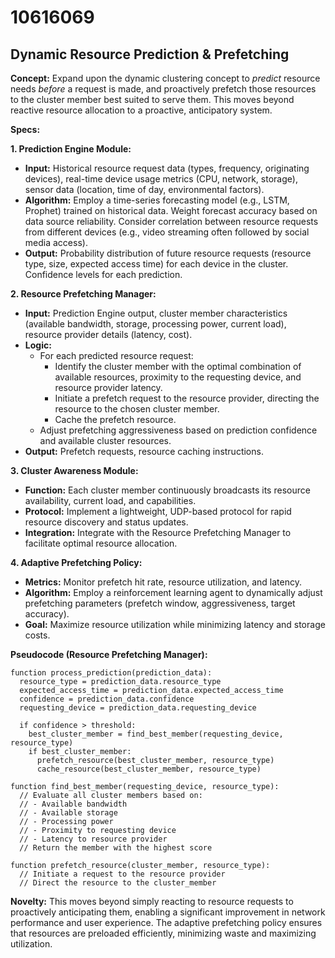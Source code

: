 # 10616069

## Dynamic Resource Prediction & Prefetching

**Concept:** Expand upon the dynamic clustering concept to *predict* resource needs *before* a request is made, and proactively prefetch those resources to the cluster member best suited to serve them. This moves beyond reactive resource allocation to a proactive, anticipatory system.

**Specs:**

**1. Prediction Engine Module:**

*   **Input:** Historical resource request data (types, frequency, originating devices), real-time device usage metrics (CPU, network, storage), sensor data (location, time of day, environmental factors).
*   **Algorithm:** Employ a time-series forecasting model (e.g., LSTM, Prophet) trained on historical data. Weight forecast accuracy based on data source reliability. Consider correlation between resource requests from different devices (e.g., video streaming often followed by social media access).
*   **Output:**  Probability distribution of future resource requests (resource type, size, expected access time) for each device in the cluster. Confidence levels for each prediction.

**2. Resource Prefetching Manager:**

*   **Input:** Prediction Engine output, cluster member characteristics (available bandwidth, storage, processing power, current load), resource provider details (latency, cost).
*   **Logic:**
    *   For each predicted resource request:
        *   Identify the cluster member with the optimal combination of available resources, proximity to the requesting device, and resource provider latency.
        *   Initiate a prefetch request to the resource provider, directing the resource to the chosen cluster member.
        *   Cache the prefetch resource.
    *   Adjust prefetching aggressiveness based on prediction confidence and available cluster resources.
*   **Output:** Prefetch requests, resource caching instructions.

**3. Cluster Awareness Module:**

*   **Function:** Each cluster member continuously broadcasts its resource availability, current load, and capabilities.
*   **Protocol:** Implement a lightweight, UDP-based protocol for rapid resource discovery and status updates.
*   **Integration:** Integrate with the Resource Prefetching Manager to facilitate optimal resource allocation.

**4. Adaptive Prefetching Policy:**

*   **Metrics:** Monitor prefetch hit rate, resource utilization, and latency.
*   **Algorithm:**  Employ a reinforcement learning agent to dynamically adjust prefetching parameters (prefetch window, aggressiveness, target accuracy).
*   **Goal:**  Maximize resource utilization while minimizing latency and storage costs.

**Pseudocode (Resource Prefetching Manager):**

```
function process_prediction(prediction_data):
  resource_type = prediction_data.resource_type
  expected_access_time = prediction_data.expected_access_time
  confidence = prediction_data.confidence
  requesting_device = prediction_data.requesting_device

  if confidence > threshold:
    best_cluster_member = find_best_member(requesting_device, resource_type)
    if best_cluster_member:
      prefetch_resource(best_cluster_member, resource_type)
      cache_resource(best_cluster_member, resource_type)

function find_best_member(requesting_device, resource_type):
  // Evaluate all cluster members based on:
  // - Available bandwidth
  // - Available storage
  // - Processing power
  // - Proximity to requesting device
  // - Latency to resource provider
  // Return the member with the highest score

function prefetch_resource(cluster_member, resource_type):
  // Initiate a request to the resource provider
  // Direct the resource to the cluster_member
```

**Novelty:** This moves beyond simply reacting to resource requests to proactively anticipating them, enabling a significant improvement in network performance and user experience. The adaptive prefetching policy ensures that resources are preloaded efficiently, minimizing waste and maximizing utilization.